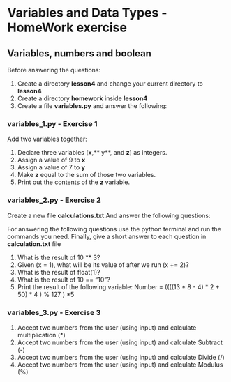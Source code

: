 # Variables and Data Types - HomeWork exercise 

## Variables, numbers and boolean 

Before answering the questions:
1. Create a directory **lesson4** and change your current directory to **lesson4**
2. Create a directory  **homework** inside **lesson4**
3. Create a file  **variables.py** and answer the following:

### variables_1.py - Exercise 1
Add two variables together:
1. Declare three variables (**x**,** y**, and **z**) as integers.
2. Assign a value of 9 to **x**
3. Assign a value of 7 to **y**
4. Make **z** equal to the sum of those two variables. 
5. Print out the contents of the **z** variable.

### variables_2.py - Exercise 2
Create a new file **calculations.txt** And answer the following questions:

For answering the following questions use the python terminal and run the commands you need.
Finally, give a short answer to each question in **calculation.txt** file 

1. What is the result of 10 ** 3?
2. Given (x = 1), what will be its value of after we run (x += 2)?
3. What is the result of float(1)?
4. What is the result of 10 == “10”?
5. Print the result of the following variable: 
   Number = ((((13 * 8 - 4) * 2 + 50) * 4 ) % 127 ) *5     
 
 
### variables_3.py - Exercise 3
1. Accept two numbers from the user (using input) and calculate multiplication (*)
2. Accept two numbers from the user (using input) and calculate Subtract (-)
3. Accept two numbers from the user (using input) and calculate Divide (/)
4. Accept two numbers from the user (using input) and calculate Modulus (%) 

